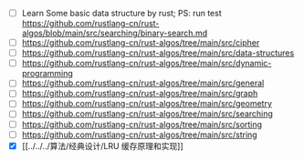 - [ ] Learn Some basic data structure by rust; PS: run test https://github.com/rustlang-cn/rust-algos/blob/main/src/searching/binary-search.md
- [ ] https://github.com/rustlang-cn/rust-algos/tree/main/src/cipher
- [ ] https://github.com/rustlang-cn/rust-algos/tree/main/src/data-structures
- [ ] https://github.com/rustlang-cn/rust-algos/tree/main/src/dynamic-programming
- [ ] https://github.com/rustlang-cn/rust-algos/tree/main/src/general
- [ ] https://github.com/rustlang-cn/rust-algos/tree/main/src/graph
- [ ] https://github.com/rustlang-cn/rust-algos/tree/main/src/geometry
- [ ] https://github.com/rustlang-cn/rust-algos/tree/main/src/searching
- [ ] https://github.com/rustlang-cn/rust-algos/tree/main/src/sorting
- [ ] https://github.com/rustlang-cn/rust-algos/tree/main/src/string
- [x] [[../../../算法/经典设计/LRU 缓存原理和实现]]